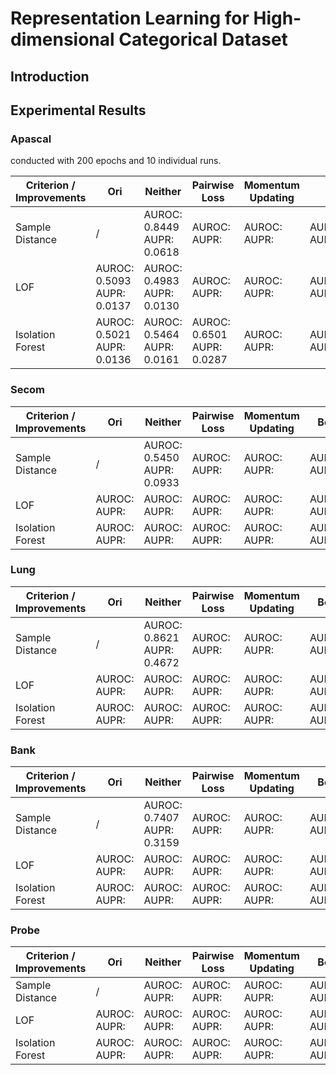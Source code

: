 # Representation Learning for High-dimensional Categorical Dataset

## Introduction





## Experimental Results

### Apascal

conducted with 200 epochs and 10 individual runs.

| Criterion / Improvements | Ori                             | Neither                         | Pairwise Loss                   | Momentum Updating | Both                          |
| ------------------------ | ------------------------------- | ------------------------------- | ------------------------------- | ----------------- | ----------------------------- |
| Sample Distance          | /                               | AUROC: 0.8449<br />AUPR: 0.0618 | AUROC:<br />AUPR:               | AUROC:<br />AUPR: | AUROC:0.8448<br />AUPR:030563 |
| LOF                      | AUROC: 0.5093<br />AUPR: 0.0137 | AUROC: 0.4983<br />AUPR: 0.0130 | AUROC:<br />AUPR:               | AUROC:<br />AUPR: | AUROC:0.5237<br />AUPR:0.0134 |
| Isolation Forest         | AUROC: 0.5021<br />AUPR: 0.0136 | AUROC: 0.5464<br />AUPR: 0.0161 | AUROC: 0.6501<br />AUPR: 0.0287 | AUROC:<br />AUPR: | AUROC:0.6802<br />AUPR:0.0330 |

### Secom



| Criterion / Improvements | Ori                | Neither                         | Pairwise Loss      | Momentum Updating | Both              |
| ------------------------ | ------------------ | ------------------------------- | ------------------ | ----------------- | ----------------- |
| Sample Distance          | /                  | AUROC: 0.5450<br />AUPR: 0.0933 | AUROC:<br />AUPR:  | AUROC:<br />AUPR: | AUROC:<br />AUPR: |
| LOF                      | AUROC: <br />AUPR: | AUROC:<br />AUPR:               | AUROC:<br />AUPR:  | AUROC:<br />AUPR: | AUROC:<br />AUPR: |
| Isolation Forest         | AUROC: <br />AUPR: | AUROC: <br />AUPR:              | AUROC: <br />AUPR: | AUROC:<br />AUPR: | AUROC:<br />AUPR: |

### Lung



| Criterion / Improvements | Ori                | Neither                         | Pairwise Loss      | Momentum Updating | Both              |
| ------------------------ | ------------------ | ------------------------------- | ------------------ | ----------------- | ----------------- |
| Sample Distance          | /                  | AUROC: 0.8621<br />AUPR: 0.4672 | AUROC:<br />AUPR:  | AUROC:<br />AUPR: | AUROC:<br />AUPR: |
| LOF                      | AUROC: <br />AUPR: | AUROC:<br />AUPR:               | AUROC:<br />AUPR:  | AUROC:<br />AUPR: | AUROC:<br />AUPR: |
| Isolation Forest         | AUROC: <br />AUPR: | AUROC: <br />AUPR:              | AUROC: <br />AUPR: | AUROC:<br />AUPR: | AUROC:<br />AUPR: |

### Bank



| Criterion / Improvements | Ori                | Neither                         | Pairwise Loss      | Momentum Updating | Both              |
| ------------------------ | ------------------ | ------------------------------- | ------------------ | ----------------- | ----------------- |
| Sample Distance          | /                  | AUROC: 0.7407<br />AUPR: 0.3159 | AUROC:<br />AUPR:  | AUROC:<br />AUPR: | AUROC:<br />AUPR: |
| LOF                      | AUROC: <br />AUPR: | AUROC:<br />AUPR:               | AUROC:<br />AUPR:  | AUROC:<br />AUPR: | AUROC:<br />AUPR: |
| Isolation Forest         | AUROC: <br />AUPR: | AUROC: <br />AUPR:              | AUROC: <br />AUPR: | AUROC:<br />AUPR: | AUROC:<br />AUPR: |

### Probe



| Criterion / Improvements | Ori                | Neither            | Pairwise Loss      | Momentum Updating | Both              |
| ------------------------ | ------------------ | ------------------ | ------------------ | ----------------- | ----------------- |
| Sample Distance          | /                  | AUROC: <br />AUPR: | AUROC:<br />AUPR:  | AUROC:<br />AUPR: | AUROC:<br />AUPR: |
| LOF                      | AUROC: <br />AUPR: | AUROC:<br />AUPR:  | AUROC:<br />AUPR:  | AUROC:<br />AUPR: | AUROC:<br />AUPR: |
| Isolation Forest         | AUROC: <br />AUPR: | AUROC: <br />AUPR: | AUROC: <br />AUPR: | AUROC:<br />AUPR: | AUROC:<br />AUPR: |